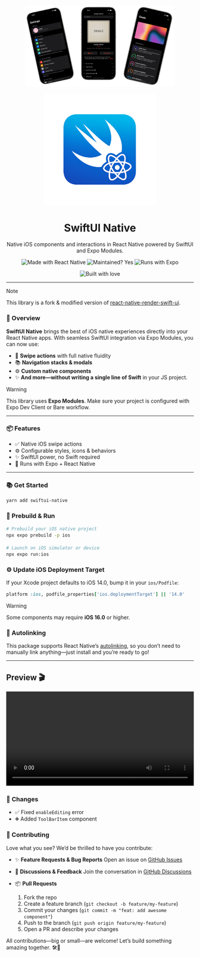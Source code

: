<p align="center">
  <img src="https://raw.githubusercontent.com/rit3zh/swiftui-native/refs/heads/main/assets/mockup.png" alt="SwiftUI Native Logo" width="400px" />
</p>
<p align="center">
  <img src="https://github.com/rit3zh/swiftui-native/blob/main/assets/swiftui-rn-logo.png?raw=true" alt="SwiftUI Native Logo" width="300px" />
</p>

<div align="center">
<h1>SwiftUI Native</h1>
Native iOS components and interactions in React Native powered by SwiftUI and Expo Modules.

</div>

<p align="center">
  <img src="https://img.shields.io/badge/Made_with-React_Native-blue" alt="Made with React Native" />
  <img src="https://img.shields.io/badge/Maintained%3F-yes-green.svg" alt="Maintained? Yes" />
  <img src="https://img.shields.io/badge/Runs%20with%20Expo-4630EB.svg?style=flat-square&logo=EXPO&labelColor=f3f3f3&logoColor=000" alt="Runs with Expo" />
</p>

<p align="center">
  <img src="http://forthebadge.com/images/badges/built-with-love.svg" alt="Built with love" width="120px" />
</p>

---

> [!NOTE]
> This library is a fork & modified version of [react-native-render-swift-ui](https://www.google.com/url?sa=t&source=web&rct=j&opi=89978449&url=https://github.com/Pflaumenbaum/react-native-render-swift-ui&ved=2ahUKEwi7ovKztfSMAxW-FlkFHVYLGTMQFnoECBsQAQ&usg=AOvVaw2FdxXdPVWD8LF1q5M7knrC).

### 📝 Overview

**SwiftUI Native** brings the best of iOS native experiences directly into your React Native apps. With seamless SwiftUI integration via Expo Modules, you can now use:

- 🚩 **Swipe actions** with full native fluidity
- 📚 **Navigation stacks & modals**
- ⚙️ **Custom native components**
- ✨ **And more—without writing a single line of Swift** in your JS project.

> [!WARNING]
> This library uses **Expo Modules**. Make sure your project is configured with Expo Dev Client or Bare workflow.

---

### 📦 Features

- ✅ Native iOS swipe actions
- ⚙️ Configurable styles, icons & behaviors
- ✨ SwiftUI power, no Swift required
- 📱 Runs with Expo + React Native

---

### 📚 Get Started

```bash
yarn add swiftui-native
```

### 🚀 Prebuild & Run

```bash
# Prebuild your iOS native project
npx expo prebuild -p ios

# Launch on iOS simulator or device
npx expo run:ios
```

### ⚙️ Update iOS Deployment Target

If your Xcode project defaults to iOS 14.0, bump it in your `ios/Podfile`:

```ruby
platform :ios, podfile_properties['ios.deploymentTarget'] || '14.0'
```

> [!WARNING]
> Some components may require **iOS 16.0** or higher.

### 🔗 Autolinking

This package supports React Native’s [autolinking](https://github.com/react-native-community/cli/blob/master/docs/autolinking.md), so you don’t need to manually link anything—just install and you’re ready to go!

---

## Preview 🎬

<video controls width="100%">
  <source src="./assets/recording.mp4" type="video/mp4" />
  🛑 Whoops—your browser doesn’t support the video tag!
</video>

### 📝 **Changes**

- ✅ Fixed `enableEditing` error
- ➕ Added `ToolBarItem` component

### 🤝 Contributing

Love what you see? We’d be thrilled to have you contribute:

- ✨ **Feature Requests & Bug Reports**
  Open an issue on [GitHub Issues](https://github.com/rit3zh/swiftui-native/issues)

- 💬 **Discussions & Feedback**
  Join the conversation in [GitHub Discussions](https://github.com/rit3zh/swiftui-native/discussions)

- 📦 **Pull Requests**
  1. Fork the repo
  2. Create a feature branch (`git checkout -b feature/my-feature`)
  3. Commit your changes (`git commit -m "feat: add awesome component"`)
  4. Push to the branch (`git push origin feature/my-feature`)
  5. Open a PR and describe your changes

All contributions—big or small—are welcome! Let’s build something amazing together. 🛠️🎉
